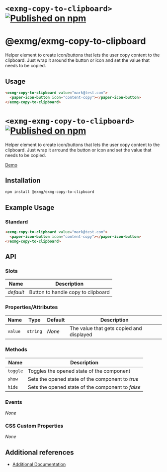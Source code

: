 # `<exmg-copy-to-clipboard>` [![Published on npm](https://img.shields.io/npm/v/@exmg/exmg-copy-to-clipboard.svg)](https://www.npmjs.com/package/@exmg/exmg-copy-to-clipboard)

# @exmg/exmg-copy-to-clipboard

Helper element to create icon/buttons that lets the user copy content to the clipboard. Just wrap it around
the button or icon and set the value that needs to be copied.

## Usage

```html
<exmg-copy-to-clipboard value="mark@test.com">
  <paper-icon-button icon="content-copy"></paper-icon-button>
</exmg-copy-to-clipboard>
```

# `<exmg-exmg-copy-to-clipboard>` [![Published on npm](https://img.shields.io/npm/v/@exmg/exmg-copy-to-clipboard.svg)](https://www.npmjs.com/package/@exmg/exmg-copy-to-clipboard)

Helper element to create icon/buttons that lets the user copy content to the clipboard. Just wrap it arround
the button or icon and set the value that needs to be copied.

[Demo](https://exmg.github.io/exmachina-web-components/demo/?el=exmg-copy-to-clipboard)

## Installation

```sh
npm install @exmg/exmg-copy-to-clipboard
```

## Example Usage

### Standard

```html
<exmg-copy-to-clipboard value="mark@test.com">
  <paper-icon-button icon="content-copy"></paper-icon-button>
</exmg-copy-to-clipboard>
```

## API

### Slots

| Name      | Description                        |
| --------- | ---------------------------------- |
| _default_ | Button to handle copy to clipboard |

### Properties/Attributes

| Name    | Type     | Default | Description                              |
| ------- | -------- | ------- | ---------------------------------------- |
| `value` | `string` | _None_  | The value that gets copied and displayed |

### Methods

| Name     | Description                                       |
| -------- | ------------------------------------------------- |
| `toggle` | Toggles the opened state of the component         |
| `show`   | Sets the opened state of the component to _true_  |
| `hide`   | Sets the opened state of the component to _false_ |

### Events

_None_

### CSS Custom Properties

_None_

## Additional references

- [Additional Documentation](https://exmg.github.io/exmachina-web-components/ExmgCopyToClipboard.html)
